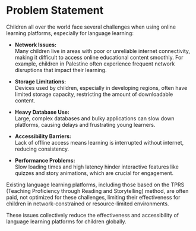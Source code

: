 # Problem Statement

Children all over the world face several challenges when using online learning platforms, especially for language learning:

- **Network Issues:**  
  Many children live in areas with poor or unreliable internet connectivity, making it difficult to access online educational content smoothly. For example, children in Palestine often experience frequent network disruptions that impact their learning.

- **Storage Limitations:**  
  Devices used by children, especially in developing regions, often have limited storage capacity, restricting the amount of downloadable content.

- **Heavy Database Use:**  
  Large, complex databases and bulky applications can slow down platforms, causing delays and frustrating young learners.

- **Accessibility Barriers:**  
  Lack of offline access means learning is interrupted without internet, reducing consistency.

- **Performance Problems:**  
  Slow loading times and high latency hinder interactive features like quizzes and story animations, which are crucial for engagement.

Existing language learning platforms, including those based on the TPRS (Teaching Proficiency through Reading and Storytelling) method, are often paid, not optimized for these challenges, limiting their effectiveness for children in network-constrained or resource-limited environments.

These issues collectively reduce the effectiveness and accessibility of language learning platforms for children globally.

